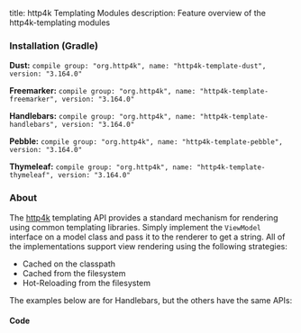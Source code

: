 title: http4k Templating Modules
description: Feature overview of the http4k-templating modules

### Installation (Gradle)
**Dust:** ```compile group: "org.http4k", name: "http4k-template-dust", version: "3.164.0"```

**Freemarker:** ```compile group: "org.http4k", name: "http4k-template-freemarker", version: "3.164.0"```

**Handlebars:** ```compile group: "org.http4k", name: "http4k-template-handlebars", version: "3.164.0"```

**Pebble:** ```compile group: "org.http4k", name: "http4k-template-pebble", version: "3.164.0"```

**Thymeleaf:** ```compile group: "org.http4k", name: "http4k-template-thymeleaf", version: "3.164.0"```

### About
The [http4k] templating API provides a standard mechanism for rendering using common templating libraries. Simply implement the `ViewModel` interface on a model class and pass it to the renderer to get a string. All of the implementations support view rendering using the following strategies:

* Cached on the classpath
* Cached from the filesystem
* Hot-Reloading from the filesystem

The examples below are for Handlebars, but the others have the same APIs:

#### Code  [<img class="octocat"/>](https://github.com/http4k/http4k/blob/master/src/docs/guide/modules/templating/example.kt)

 <script src="https://gist-it.appspot.com/https://github.com/http4k/http4k/blob/master/src/docs/guide/modules/templating/example.kt"></script>

[http4k]: https://http4k.org
